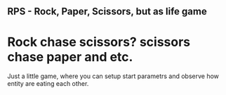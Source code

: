 ## RPS - Rock, Paper, Scissors, but as life game
# Rock chase scissors? scissors chase paper and etc.
Just a little game, where you can setup start parametrs and observe how entity are eating each other.
